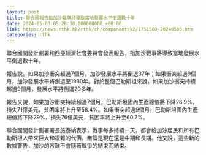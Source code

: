 ```yaml
---
layout: post
title: 聯合國報告指加沙戰事將導致當地發展水平倒退數十年
date: 2024-05-03 05:28:30.000000000 +08:00
link: https://news.rthk.hk/rthk/ch/component/k2/1751580-20240503.htm
categories: rthk
---
```


聯合國開發計劃署和西亞經濟社會委員會發表報告，指加沙戰事將導致當地發展水平倒退數十年。

報告說，如果加沙衝突超過7個月，加沙發展水平將倒退37年；如果衝突超過9個月，加沙發展水平將倒退至1980年。對於整個巴勒斯坦來說，如果加沙衝突持續超過9個月，發展水平將倒退20多年。

報告又說，如果加沙衝突持續超過7個月，巴勒斯坦國內生產總值將下降26.9%，損失71億美元，貧困率將上升至58.4%。如果衝突超過9個月，巴勒斯坦國內生產總值將下降29%，損失76億美元，貧困率將上升至60.7%。

聯合國開發計劃署署長施泰納表示，戰事每多持續一天，都會給加沙居民和所有巴勒斯坦人帶來巨大和複雜的代價，無論是現在還是中期和長期。他又說，這些新的數據警告，加沙的苦難不會隨著戰爭的結束而結束。
